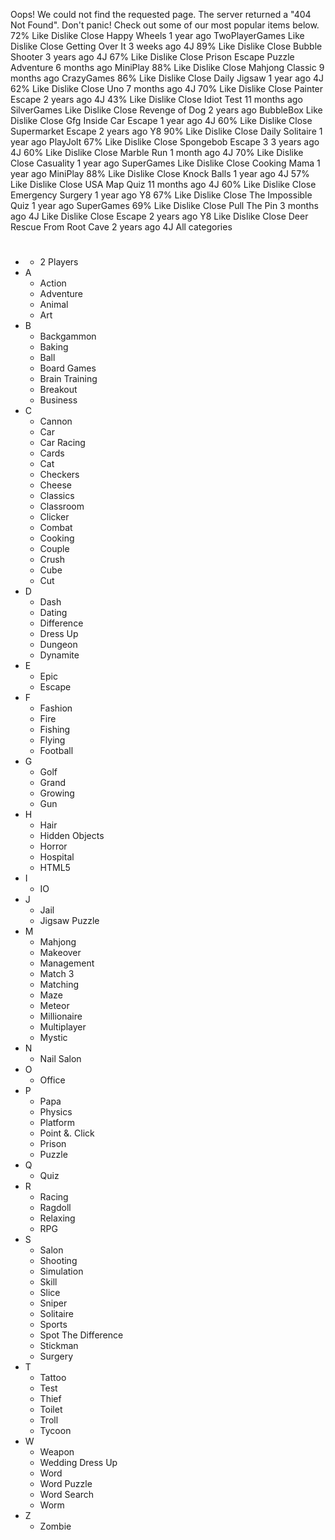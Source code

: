 Oops! We could not find the requested page. The server returned a "404 Not Found". Don't panic! Check out some of our most popular items below. 72% Like Dislike Close Happy Wheels 1 year ago TwoPlayerGames Like Dislike Close Getting Over It 3 weeks ago 4J 89% Like Dislike Close Bubble Shooter 3 years ago 4J 67% Like Dislike Close Prison Escape Puzzle Adventure 6 months ago MiniPlay 88% Like Dislike Close Mahjong Classic 9 months ago CrazyGames 86% Like Dislike Close Daily Jigsaw 1 year ago 4J 62% Like Dislike Close Uno 7 months ago 4J 70% Like Dislike Close Painter Escape 2 years ago 4J 43% Like Dislike Close Idiot Test 11 months ago SilverGames Like Dislike Close Revenge of Dog 2 years ago BubbleBox Like Dislike Close Gfg Inside Car Escape 1 year ago 4J 60% Like Dislike Close Supermarket Escape 2 years ago Y8 90% Like Dislike Close Daily Solitaire 1 year ago PlayJolt 67% Like Dislike Close Spongebob Escape 3 3 years ago 4J 60% Like Dislike Close Marble Run 1 month ago 4J 70% Like Dislike Close Casuality 1 year ago SuperGames Like Dislike Close Cooking Mama 1 year ago MiniPlay 88% Like Dislike Close Knock Balls 1 year ago 4J 57% Like Dislike Close USA Map Quiz 11 months ago 4J 60% Like Dislike Close Emergency Surgery 1 year ago Y8 67% Like Dislike Close The Impossible Quiz 1 year ago SuperGames 69% Like Dislike Close Pull The Pin 3 months ago 4J Like Dislike Close Escape 2 years ago Y8 Like Dislike Close Deer Rescue From Root Cave 2 years ago 4J All categories

*   #
    *   2 Players
*   A
    *   Action
    *   Adventure
    *   Animal
    *   Art
*   B
    *   Backgammon
    *   Baking
    *   Ball
    *   Board Games
    *   Brain Training
    *   Breakout
    *   Business
*   C
    *   Cannon
    *   Car
    *   Car Racing
    *   Cards
    *   Cat
    *   Checkers
    *   Cheese
    *   Classics
    *   Classroom
    *   Clicker
    *   Combat
    *   Cooking
    *   Couple
    *   Crush
    *   Cube
    *   Cut
*   D
    *   Dash
    *   Dating
    *   Difference
    *   Dress Up
    *   Dungeon
    *   Dynamite
*   E
    *   Epic
    *   Escape
*   F
    *   Fashion
    *   Fire
    *   Fishing
    *   Flying
    *   Football
*   G
    *   Golf
    *   Grand
    *   Growing
    *   Gun
*   H
    *   Hair
    *   Hidden Objects
    *   Horror
    *   Hospital
    *   HTML5
*   I
    *   IO
*   J
    *   Jail
    *   Jigsaw Puzzle
*   M
    *   Mahjong
    *   Makeover
    *   Management
    *   Match 3
    *   Matching
    *   Maze
    *   Meteor
    *   Millionaire
    *   Multiplayer
    *   Mystic
*   N
    *   Nail Salon
*   O
    *   Office
*   P
    *   Papa
    *   Physics
    *   Platform
    *   Point &. Click
    *   Prison
    *   Puzzle
*   Q
    *   Quiz
*   R
    *   Racing
    *   Ragdoll
    *   Relaxing
    *   RPG
*   S
    *   Salon
    *   Shooting
    *   Simulation
    *   Skill
    *   Slice
    *   Sniper
    *   Solitaire
    *   Sports
    *   Spot The Difference
    *   Stickman
    *   Surgery
*   T
    *   Tattoo
    *   Test
    *   Thief
    *   Toilet
    *   Troll
    *   Tycoon
*   W
    *   Weapon
    *   Wedding Dress Up
    *   Word
    *   Word Puzzle
    *   Word Search
    *   Worm
*   Z
    *   Zombie